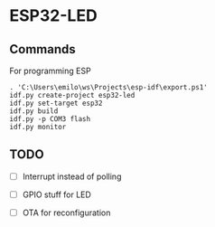 
# ESP32-LED

## Commands
For programming ESP
```
. 'C:\Users\emilo\ws\Projects\esp-idf\export.ps1'
idf.py create-project esp32-led
idf.py set-target esp32
idf.py build
idf.py -p COM3 flash
idf.py monitor
```


## TODO
- [ ] Interrupt instead of polling
- [ ] GPIO stuff for LED
- [ ] OTA for reconfiguration

